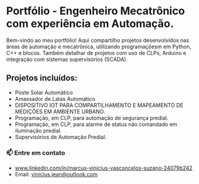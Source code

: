 # Portfólio - Engenheiro Mecatrônico com experiência em Automação.

Bem-vindo ao meu portfólio! Aqui compartilho projetos desenvolvidos nas áreas de automação e mecatrônica, utilizando programaçõesm em Python, C++ e blocos. Também detalhar de projetos com uso de CLPs, Arduino e integração com sistemas supervisórios (SCADA).

## Projetos incluídos:
- Poste Solar Automático
- Amassador de Latas Automático
- DISPOSITIVO IOT PARA COMPARTILHAMENTO E MAPEAMENTO DE MEDIÇÕES EM AMBIENTE URBANO.
- Programação, em CLP, para automação de segurança predial.
- Programação, em CLP, para alarme de status não comandado em iluminação predial.
- Supervisórios de Automação Predial.

### 📫 Entre em contato
- www.linkedin.com/in/marcus-vinicius-vasconcelos-suzano-24079b242
- Email: vinicius.jean@outlook.com
